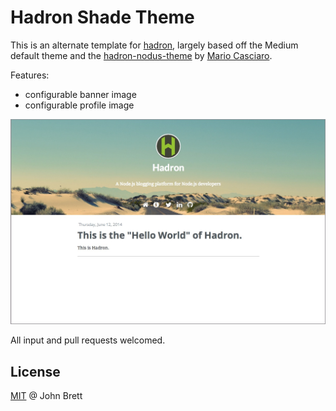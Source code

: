 
# Hadron Shade Theme

This is an alternate template for [hadron](https://github.com/hadronjs/hadron),
largely based off the Medium default theme and the [hadron-nodus-theme](https://github.com/hadronjs/hadron-theme-nodus) by [Mario Casciaro](https://github.com/mariocasciaro).

Features:
- configurable banner image
- configurable profile image

![alt tag](https://raw.githubusercontent.com/johnbrett/hadron-theme-navy/master/theme-preview.jpg)

All input and pull requests welcomed.

## License

[MIT](http://en.wikipedia.org/wiki/MIT_License) @ John Brett
